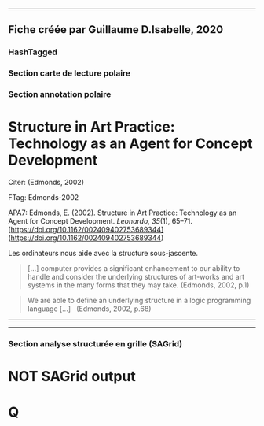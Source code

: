
----
Fiche créée par Guillaume D.Isabelle, 2020 
---- 

### HashTagged 


### Section carte de lecture polaire
### Section annotation polaire
Structure in Art Practice: Technology as an Agent for Concept Development
=========================================================================



Citer: (Edmonds, 2002)

FTag: Edmonds-2002

APA7: Edmonds, E. (2002). Structure in Art Practice: Technology as an Agent for Concept Development. _Leonardo_, _35_(1), 65–71. [https://doi.org/10.1162/002409402753689344] (https://doi.org/10.1162/002409402753689344)



Les ordinateurs nous aide avec la structure sous-jascente.

> [...] computer provides a significant enhancement to our ability to handle and consider the underlying structures of art-works and art systems in the many forms that they may take. (Edmonds, 2002, p.1)



>We are able to define an underlying structure in a logic programming language [...]   (Edmonds, 2002, p.68)






----

----



### Section analyse structurée en grille (SAGrid)


# NOT SAGrid output

# Q

